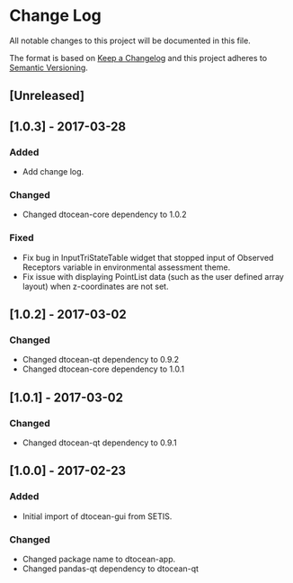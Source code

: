 # Change Log

All notable changes to this project will be documented in this file.

The format is based on [Keep a Changelog](http://keepachangelog.com/)
and this project adheres to [Semantic Versioning](http://semver.org/).

## [Unreleased]

## [1.0.3] - 2017-03-28

### Added

- Add change log.
  
### Changed

- Changed dtocean-core dependency to 1.0.2

### Fixed

- Fix bug in InputTriStateTable widget that stopped input of Observed Receptors
  variable in environmental assessment theme.
- Fix issue with displaying PointList data (such as the user defined array
  layout) when z-coordinates are not set.

## [1.0.2] - 2017-03-02

### Changed

- Changed dtocean-qt dependency to 0.9.2
- Changed dtocean-core dependency to 1.0.1

## [1.0.1] - 2017-03-02

### Changed

- Changed dtocean-qt dependency to 0.9.1

## [1.0.0] - 2017-02-23

### Added

- Initial import of dtocean-gui from SETIS.

### Changed

- Changed package name to dtocean-app.
- Changed pandas-qt dependency to dtocean-qt

